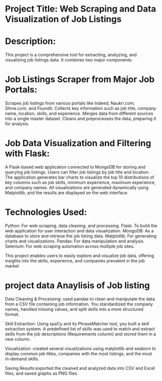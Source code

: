 # Project Title: Web Scraping and Data Visualization of Job Listings

# Description:

This project is a comprehensive tool for extracting, analyzing, and visualizing job listings data. It combines two major components:

# Job Listings Scraper from Major Job Portals:

Scrapes job listings from various portals like Indeed, Naukri.com, Shine.com, and Foundit.
Collects key information such as job title, company name, location, skills, and experience.
Merges data from different sources into a single master dataset.
Cleans and preprocesses the data, preparing it for analysis.

# Job Data Visualization and Filtering with Flask:

A Flask-based web application connected to MongoDB for storing and querying job listings.
Users can filter job listings by job title and location.
The application generates bar charts to visualize the top 10 distributions of key columns such as job skills, minimum experience, maximum experience, and company names.
All visualizations are generated dynamically using Matplotlib, and the results are displayed on the web interface.

# Technologies Used:

Python: For web scraping, data cleaning, and processing.
Flask: To build the web application for user interaction and data visualization.
MongoDB: As a database to store and retrieve the job listing data.
Matplotlib: For generating charts and visualizations.
Pandas: For data manipulation and analysis.
Selenium: For web scraping automation across multiple job sites.


This project enables users to easily explore and visualize job data, offering insights into the skills, experience, and companies prevalent in the job market


































# project data Anaylisis of Job listing

Data Cleaning & Processing: used pandas to clean and manipulate the data from a CSV file containing job information. You standardized the company names, handled missing values, and split skills into a more structured format.

Skill Extraction: Using spaCy and its PhraseMatcher tool, you built a skill extraction system. A predefined list of skills was used to match and extract skills from the job descriptions (Requirements column) and stored them in a new column.

Visualization: created several visualizations using matplotlib and seaborn to display common job titles, companies with the most listings, and the most in-demand skills.

Saving Results:exported the cleaned and analyzed data into CSV and Excel files, and saved graphs as PNG files.
